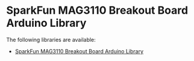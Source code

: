 SparkFun MAG3110 Breakout Board Arduino Library
=================================

The following libraries are available:

* [SparkFun MAG3110 Breakout Board Arduino Library](https://github.com/sparkfun/SparkFun_MAG3110_Breakout_Board_Arduino_Library)